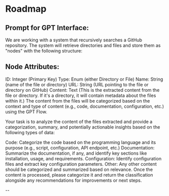 # Roadmap

## Prompt for GPT Interface:

We are working with a system that recursively searches a GitHub repository. The system will retrieve directories and files and store them as "nodes" with the following structure:

## Node Attributes:

ID: Integer (Primary Key)
Type: Enum (either Directory or File)
Name: String (name of the file or directory)
URL: String (URL pointing to the file or directory on GitHub)
Content: Text (This is the extracted content from the file or directory. If it's a directory, it will contain metadata about the files within it.)
The content from the files will be categorized based on the context and type of content (e.g., code, documentation, configuration, etc.) using the GPT Flow.

Your task is to analyze the content of the files extracted and provide a categorization, summary, and potentially actionable insights based on the following types of data:

Code: Categorize the code based on the programming language and its purpose (e.g., script, configuration, API endpoint, etc.)
Documentation: Summarize the documentation, if any, and identify key sections like installation, usage, and requirements.
Configuration: Identify configuration files and extract key configuration parameters.
Other: Any other content should be categorized and summarized based on relevance.
Once the content is processed, please categorize it and return the classification alongside any recommendations for improvements or next steps.

--